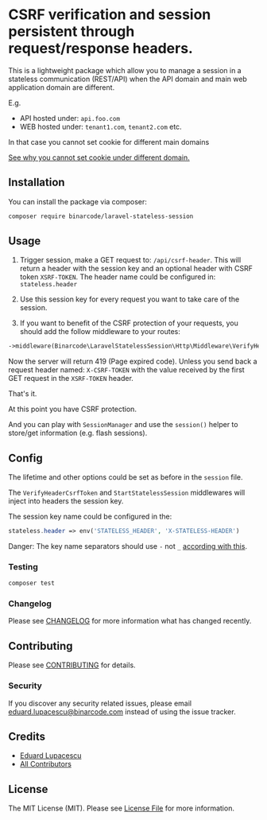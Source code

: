 # CSRF verification and session persistent through request/response headers.

This is a lightweight package which allow you to manage a session in a stateless communication (REST/API) when the
API domain and main web application domain are different.

E.g. 
- API hosted under: `api.foo.com`
- WEB hosted under: `tenant1.com`, `tenant2.com` etc.


In that case you cannot set cookie for different main domains 

[See why you cannot set cookie under different domain.](https://blog.webf.zone/ultimate-guide-to-http-cookies-2aa3e083dbae)



## Installation

You can install the package via composer:

```bash
composer require binarcode/laravel-stateless-session
```

## Usage

1. Trigger session, make a GET request to: `/api/csrf-header`. This will return a header with the session key and an optional header with CSRF token `XSRF-TOKEN`. 
The header name could be configured in: `stateless.header`

2. Use this session key for every request you want to take care of the session.

3. If you want to benefit of the CSRF protection of your requests, you should add the follow middleware to your routes:
```php
->middleware(Binarcode\LaravelStatelessSession\Http\Middleware\VerifyHeaderCsrfToken::class);
```

Now the server will return 419 (Page expired code). Unless you send back a request header named: `X-CSRF-TOKEN` with the value received by the first GET request in the `XSRF-TOKEN` header.

That's it.

At this point you have CSRF protection. 

And you can play with `SessionManager` and use the `session()` helper to store/get information (e.g. flash sessions).

## Config

The lifetime and other options could be set as before in the `session` file.

The `VerifyHeaderCsrfToken` and `StartStatelessSession` middlewares will inject into headers the session key.

The session key name could be configured in the:

```php
stateless.header => env('STATELESS_HEADER', 'X-STATELESS-HEADER')
```

Danger: The key name separators should use `-` not `_` [according with this](https://developer.mozilla.org/en-US/docs/Web/HTTP/Headers).
### Testing

``` bash
composer test
```

### Changelog

Please see [CHANGELOG](CHANGELOG.md) for more information what has changed recently.

## Contributing

Please see [CONTRIBUTING](CONTRIBUTING.md) for details.

### Security

If you discover any security related issues, please email eduard.lupacescu@binarcode.com instead of using the issue tracker.

## Credits

- [Eduard Lupacescu](https://github.com/binarcode)
- [All Contributors](../../contributors)

## License

The MIT License (MIT). Please see [License File](LICENSE.md) for more information.
